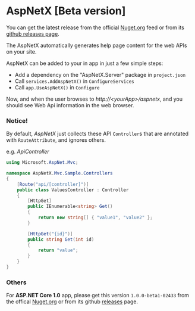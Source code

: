 # AspNetX [Beta version]

You can get the latest release from the official [Nuget.org](https://www.nuget.org/packages/AspNetX.Server/) feed or from its [github releases page](https://github.com/qqbuby/AspNetX/releases).

The AspNetX automatically generates help page content for the web APIs on your site.

AspNetX can be added to your in app in just a few simple steps:

- Add a dependency on the "AspNetX.Server" package in `project.json`
- Call `services.AddAspNetX()` in `ConfigureServices`
- Call `app.UseAspNetX()` in `Configure`

Now, and when the user browses to *http://&lt;yourApp&gt;/aspnetx*, and you should see Web Api information in the web browser. 

### Notice!

By default, *AspNetX* just collects these API `Controller`s that are annotated with `RouteAttribute`, and ignores others.

e.g. *ApiController*

```cs
using Microsoft.AspNet.Mvc;

namespace AspNetX.Mvc.Sample.Controllers
{
    [Route("api/[controller]")]
    public class ValuesController : Controller
    {
        [HttpGet]
        public IEnumerable<string> Get()
        {
            return new string[] { "value1", "value2" };
        }

        [HttpGet("{id}")]
        public string Get(int id)
        {
            return "value";
        }
    }
}
```

### Others

For **ASP.NET Core 1.0** app, please get this version `1.0.0-beta1-02433` from the offical [Nuget.org](http://www.nuget.org/packages/AspNetX.Server/1.0.0-beta1-02433) or from its github [releases](https://github.com/qqbuby/AspNetX/releases/tag/v1.0.0-beta1-02433) page.